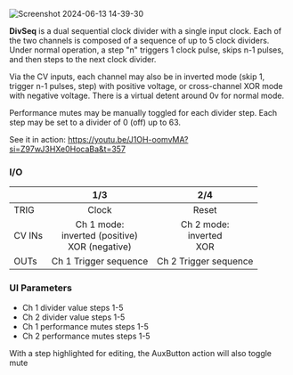 ![Screenshot 2024-06-13 14-39-30](https://github.com/djphazer/O_C-Phazerville/assets/109086194/ea877c33-d9d6-4653-94d5-0ac3fe2ddb1c)

**DivSeq** is a dual sequential clock divider with a single input clock. Each of the two channels is composed of a sequence of up to 5 clock dividers. Under normal operation, a step "n" triggers 1 clock pulse, skips n-1 pulses, and then steps to the next clock divider.

Via the CV inputs, each channel may also be in inverted mode (skip 1, trigger n-1 pulses, step) with positive voltage, or cross-channel XOR mode with negative voltage. There is a virtual detent around 0v for normal mode.

Performance mutes may be manually toggled for each divider step. Each step may be set to a divider of 0 (off) up to 63.

See it in action: https://youtu.be/J1OH-oomvMA?si=Z97wJ3HXe0HocaBa&t=357


### I/O

|        |                         1/3                         |              2/4              |
| ------ | :-------------------------------------------------: | :---------------------------: |
| TRIG   |                        Clock                        |             Reset             |
| CV INs | Ch 1 mode:<br>inverted (positive)<br>XOR (negative) | Ch 2 mode:<br>inverted<br>XOR |
| OUTs   |                Ch 1 Trigger sequence                |     Ch 2 Trigger sequence     |


### UI Parameters
* Ch 1 divider value steps 1-5
* Ch 2 divider value steps 1-5
* Ch 1 performance mutes steps 1-5
* Ch 2 performance mutes steps 1-5

With a step highlighted for editing, the AuxButton action will also toggle mute